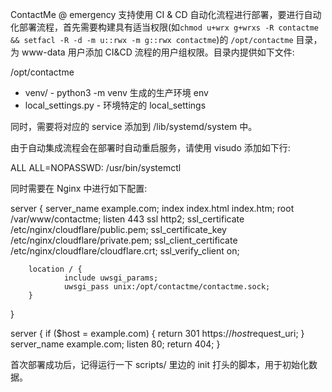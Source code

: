 ContactMe @ emergency 支持使用 CI & CD 自动化流程进行部署，要进行自动化部署流程，首先需要构建具有适当权限(如`chmod u+wrx g+wrxs -R contactme && setfacl -R -d -m u::rwx -m g::rwx contactme`)的 `/opt/contactme` 目录，为 www-data 用户添加 CI&CD 流程的用户组权限。目录内提供如下文件:

/opt/contactme
  - venv/ - python3 -m venv 生成的生产环境 env
  - local_settings.py - 环境特定的 local_settings

同时，需要将对应的 service 添加到 /lib/systemd/system 中。

由于自动集成流程会在部署时自动重启服务，请使用 visudo 添加如下行:

ALL ALL=NOPASSWD: /usr/bin/systemctl

同时需要在 Nginx 中进行如下配置:

server {
        server_name example.com;
        index index.html index.htm;
        root /var/www/contactme;
        listen 443 ssl http2;
        ssl_certificate /etc/nginx/cloudflare/public.pem;
        ssl_certificate_key /etc/nginx/cloudflare/private.pem;
        ssl_client_certificate /etc/nginx/cloudflare/cloudflare.crt;
        ssl_verify_client on;

        location / {
                include uwsgi_params;
                uwsgi_pass unix:/opt/contactme/contactme.sock;
        }
}

server {
        if ($host = example.com) {
                return 301 https://$host$request_uri;
        }
        server_name example.com;
        listen 80;
        return 404;
}

首次部署成功后，记得运行一下 scripts/ 里边的 init 打头的脚本，用于初始化数据。